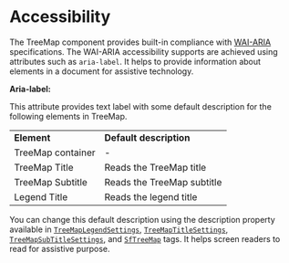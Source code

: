 
# Accessibility

The TreeMap component provides built-in compliance with [WAI-ARIA](http://www.w3.org/WAI/PF/aria-practices/) specifications. The WAI-ARIA accessibility supports are achieved using attributes such as `aria-label`. It helps to provide information about elements in a document for assistive technology.

**Aria-label:**

This attribute provides text label with some default description for the following elements in TreeMap.

<!-- markdownlint-disable MD033 -->
<table>
<tr>
<td><b>Element</b></td>
<td><b>Default description</b></td>
</tr>
<tr>
<td>TreeMap container</td>
<td>-</td>
</tr>
<tr>
<td>TreeMap Title</td>
<td>Reads the TreeMap title</td>
</tr>
<tr>
<td>TreeMap Subtitle</td>
<td>Reads the TreeMap subtitle</td>
</tr>
<tr>
<td>Legend Title</td>
<td>Reads the legend title</td>
</tr>
</table>

You can change this default description using the description property available in [`TreeMapLegendSettings`](https://help.syncfusion.com/cr/cref_files/aspnetcore-blazor/Syncfusion.Blazor~Syncfusion.Blazor.TreeMap.TreeMapLegendSettings.html), [`TreeMapTitleSettings`](https://help.syncfusion.com/cr/cref_files/aspnetcore-blazor/Syncfusion.Blazor~Syncfusion.Blazor.TreeMap.TitleSettingsModel.html), [`TreeMapSubTitleSettings`](https://help.syncfusion.com/cr/cref_files/aspnetcore-blazor/Syncfusion.Blazor~Syncfusion.Blazor.TreeMap.SubTitleSettingsModel.html), and [`SfTreeMap`](https://help.syncfusion.com/cr/cref_files/aspnetcore-blazor/webtoc.html#) tags. It helps screen readers to read for assistive purpose.
